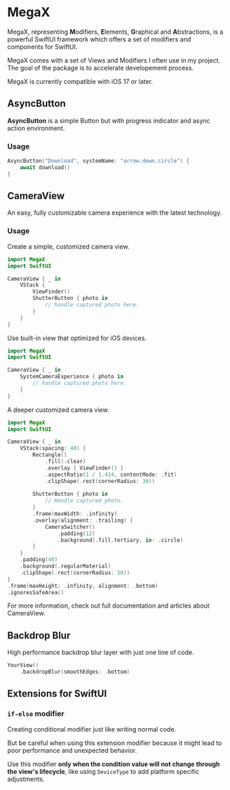 # MegaX

MegaX, representing **M**odifiers, **E**lements, **G**raphical and **A**bstractions, is a powerful SwiftUI framework which offers a set of modifiers and components for SwiftUI.

MegaX comes with a set of Views and Modifiers I often use in my project. The goal of the package is to accelerate developement process.

MegaX is currently compatible with iOS 17 or later.

## AsyncButton

**AsyncButton** is a simple Button but with progress indicator and async action environment.

### Usage

```swift
AsyncButton("Download", systemName: "arrow.down.circle") {
    await download()
}
```

## CameraView

An easy, fully customizable camera experience with the latest technology.

### Usage

Create a simple, customized camera view.

```swift
import MegaX
import SwiftUI

CameraView { _ in
    VStack {
        ViewFinder()
        ShutterButton { photo in
            // handle captured photo here.
        }
    }
}
```

Use built-in view that optimized for iOS devices.

```swift
import MegaX
import SwiftUI

CameraView { _ in
    SystemCameraExperience { photo in
        // handle captured photo here.
    }
}
```

A deeper customized camera view.

```swift
import MegaX
import SwiftUI

CameraView { _ in
    VStack(spacing: 40) {
        Rectangle()
            .fill(.clear)
            .overlay { ViewFinder() }
            .aspectRatio(1 / 1.414, contentMode: .fit)
            .clipShape(.rect(cornerRadius: 30))
        
        ShutterButton { photo in
            // Handle captured photo.
        }
        .frame(maxWidth: .infinity)
        .overlay(alignment: .trailing) {
            CameraSwitcher()
                .padding(12)
                .background(.fill.tertiary, in: .circle)
        }
    }
    .padding(40)
    .background(.regularMaterial)
    .clipShape(.rect(cornerRadius: 50))
}
.frame(maxHeight: .infinity, alignment: .bottom)
.ignoresSafeArea()
```

For more information, check out full documentation and articles about CameraView.

## Backdrop Blur

High performance backdrop blur layer with just one line of code.

```swift
YourView()
    .backdropBlur(smoothEdges: .bottom)
```

## Extensions for SwiftUI

### `if-else` modifier

Creating conditional modifier just like writing normal code.

But be careful when using this extension modifier because it might lead to poor performance and unexpected behavior.

Use this modifier **only when the condition value will not change through the view's lifecycle**, like using `DeviceType` to add platform specific adjustments.
